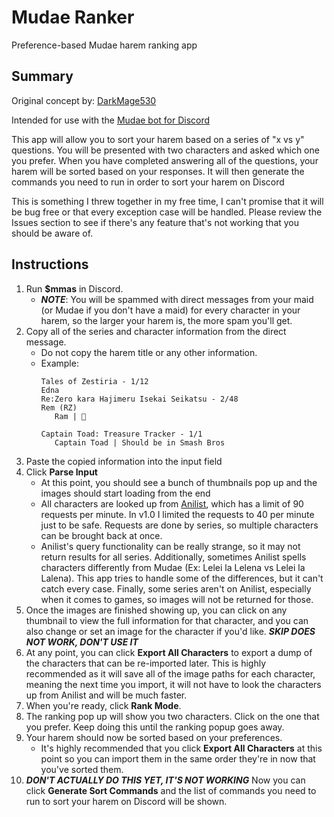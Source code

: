 # Mudae Ranker
 Preference-based Mudae harem ranking app

## Summary
Original concept by: [DarkMage530](https://github.com/jonmervine)

Intended for use with the [Mudae bot for Discord](https://discordbots.org/bot/432610292342587392)

This app will allow you to sort your harem based on a series of "x vs y" questions. You will be presented with two characters and asked which one you prefer. When you have completed answering all of the questions, your harem will be sorted based on your responses. It will then generate the commands you need to run in order to sort your harem on Discord

This is something I threw together in my free time, I can't promise that it will be bug free or that every exception case will be handled. Please review the Issues section to see if there's any feature that's not working that you should be aware of.

## Instructions
1. Run **$mmas** in Discord.
   - **_NOTE_**: You will be spammed with direct messages from your maid (or Mudae if you don't have a maid) for every character in your harem, so the larger your harem is, the more spam you'll get.
2. Copy all of the series and character information from the direct message.
   - Do not copy the harem title or any other information.
   - Example:
     ```
     Tales of Zestiria - 1/12 
     Edna
     Re:Zero kara Hajimeru Isekai Seikatsu - 2/48 
     Rem (RZ)
        Ram | 🤷
     
     Captain Toad: Treasure Tracker - 1/1 
        Captain Toad | Should be in Smash Bros
     ```
3. Paste the copied information into the input field
4. Click **Parse Input**
   - At this point, you should see a bunch of thumbnails pop up and the images should start loading from the end
   - All characters are looked up from [Anilist](https://anilist.co/), which has a limit of 90 requests per minute. In v1.0 I limited the requests to 40 per minute just to be safe. Requests are done by series, so multiple characters can be brought back at once.
   - Anilist's query functionality can be really strange, so it may not return results for all series. Additionally, sometimes Anilist spells characters differently from Mudae (Ex: Lelei la Lelena vs Lelei la Lalena). This app tries to handle some of the differences, but it can't catch every case. Finally, some series aren't on Anilist, especially when it comes to games, so images will not be returned for those.
5. Once the images are finished showing up, you can click on any thumbnail to view the full information for that character, and you can also change or set an image for the character if you'd like. **_SKIP DOES NOT WORK, DON'T USE IT_**
6. At any point, you can click **Export All Characters** to export a dump of the characters that can be re-imported later. This is highly recommended as it will save all of the image paths for each character, meaning the next time you import, it will not have to look the characters up from Anilist and will be much faster.
7. When you're ready, click **Rank Mode**.
8. The ranking pop up will show you two characters. Click on the one that you prefer. Keep doing this until the ranking popup goes away.
9. Your harem should now be sorted based on your preferences.
   - It's highly recommended that you click **Export All Characters** at this point so you can import them in the same order they're in now that you've sorted them.
10. **_DON'T ACTUALLY DO THIS YET, IT'S NOT WORKING_** Now you can click **Generate Sort Commands** and the list of commands you need to run to sort your harem on Discord will be shown.
